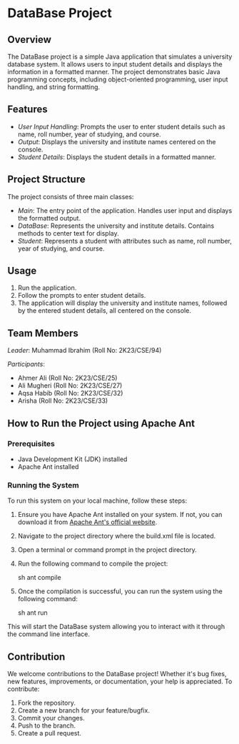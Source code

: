 # DataBase Project

## Overview

The DataBase project is a simple Java application that simulates a university database system. It allows users to input student details and displays the information in a formatted manner. The project demonstrates basic Java programming concepts, including object-oriented programming, user input handling, and string formatting.

## Features

- *User Input Handling*: Prompts the user to enter student details such as name, roll number, year of studying, and course.
- *Output*: Displays the university and institute names centered on the console.
- *Student Details*: Displays the student details in a formatted manner.

## Project Structure

The project consists of three main classes:

- *Main*: The entry point of the application. Handles user input and displays the formatted output.
- *DataBase*: Represents the university and institute details. Contains methods to center text for display.
- *Student*: Represents a student with attributes such as name, roll number, year of studying, and course.

## Usage

1. Run the application.
2. Follow the prompts to enter student details.
3. The application will display the university and institute names, followed by the entered student details, all centered on the console.

## Team Members

*Leader*: Muhammad Ibrahim (Roll No: 2K23/CSE/94)

*Participants*:
- Ahmer Ali (Roll No: 2K23/CSE/25)
- Ali Mugheri (Roll No: 2K23/CSE/27)
- Aqsa Habib (Roll No: 2K23/CSE/32)
- Arisha (Roll No: 2K23/CSE/33)

## How to Run the Project using Apache Ant

### Prerequisites

- Java Development Kit (JDK) installed
- Apache Ant installed

### Running the System

To run this system on your local machine, follow these steps:

1. Ensure you have Apache Ant installed on your system. If not, you can download it from [Apache Ant's official website](https://ant.apache.org/bindownload.cgi).

2. Navigate to the project directory where the build.xml file is located.

3. Open a terminal or command prompt in the project directory.

4. Run the following command to compile the project:

    sh
    ant compile
    

5. Once the compilation is successful, you can run the system using the following command:

    sh
    ant run
    

This will start the DataBase system allowing you to interact with it through the command line interface.

## Contribution

We welcome contributions to the DataBase project! Whether it's bug fixes, new features, improvements, or documentation, your help is appreciated. To contribute:

1. Fork the repository.
2. Create a new branch for your feature/bugfix.
3. Commit your changes.
4. Push to the branch.
5. Create a pull request.
